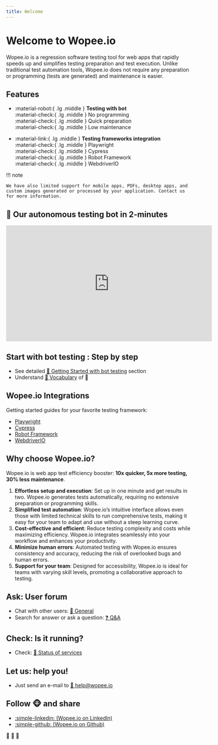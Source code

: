 ```yaml
---
title: Welcome
---
```


# Welcome to Wopee.io

Wopee.io is a regression software testing tool for web apps that rapidly speeds up and simplifies testing preparation and test execution.
Unlike traditional test automation tools, Wopee.io does not require any preparation or programming (tests are generated) and maintenance is easier.

## Features

<div class="grid cards" markdown>

- :material-robot:{ .lg .middle } **Testing with bot**
  <br/>
  :material-check:{ .lg .middle } No programming
  <br/>
  :material-check:{ .lg .middle } Quick preparation
  <br/>
  :material-check:{ .lg .middle } Low maintenance

- :material-link:{ .lg .middle } **Testing frameworks integration**
  <br/>
  :material-check:{ .lg .middle } Playwright
  <br/>
  :material-check:{ .lg .middle } Cypress
  <br/>
  :material-check:{ .lg .middle } Robot Framework
  <br/>
  :material-check:{ .lg .middle } WebdriverIO

</div>

!!! note

    We have also limited support for mobile apps, PDFs, desktop apps, and custom images generated or processed by your application. Contact us for more information.

## 🐒 Our autonomous testing bot in 2-minutes

<iframe width="560" height="315" src="https://www.youtube.com/embed/IehmfXNSp74?si=iRqMIzoK_-Zsvl_6" title="Introducing Wopee.io autonomous testing bot" frameborder="0" allow="accelerometer; autoplay; clipboard-write; encrypted-media; gyroscope; picture-in-picture; web-share" referrerpolicy="strict-origin-when-cross-origin" allowfullscreen style="display: block; margin: 0 auto;"></iframe>

## Start with bot testing : Step by step

- See detailed [📙 Getting Started with bot testing](getting-started.md) section
- Understand [📖 Vocabulary](vocabulary.md) of 🐒

## Wopee.io Integrations

Getting started guides for your favorite testing framework:

<div class="grid cards" markdown>

- [Playwright](/integrations/playwright/01-getting-started)
- [Cypress](/integrations/cypress/01-getting-started)
- [Robot Framework](/integrations/robot-framework/01-getting-started)
- [WebdriverIO](/integrations/WebdriverIO/01-getting-started)

</div>

## Why choose Wopee.io?

Wopee.io is web app test efficiency booster: **10x quicker, 5x more testing, 30% less maintenance**.

1. **Effortless setup and execution**: Set up in one minute and get results in two. Wopee.io generates tests automatically, requiring no extensive preparation or programming skills.
2. **Simplified test automation**: Wopee.io’s intuitive interface allows even those with limited technical skills to run comprehensive tests, making it easy for your team to adapt and use without a steep learning curve.
3. **Cost-effective and efficient**: Reduce testing complexity and costs while maximizing efficiency. Wopee.io integrates seamlessly into your workflow and enhances your productivity.
4. **Minimize human errors**: Automated testing with Wopee.io ensures consistency and accuracy, reducing the risk of overlooked bugs and human errors.
5. **Support for your team**: Designed for accessibility, Wopee.io is ideal for teams with varying skill levels, promoting a collaborative approach to testing.

## Ask: User forum

- Chat with other users: [💬 General](https://github.com/orgs/Wopee-io/discussions/categories/general)
- Search for answer or ask a question: [❓ Q&A](https://github.com/orgs/Wopee-io/discussions/categories/q-a)

## Check: Is it running?

- Check: [🚦 Status of services](https://github.com/orgs/Wopee-io/discussions/categories/status-of-services)

## Let us: help you!

- Just send an e-mail to [📨 help@wopee.io](mailto:help@wopee.io)

## Follow 🐵 and share

- [:simple-linkedin: (Wopee.io on LinkedIn)](https://www.linkedin.com/company/wopee-io)
- [:simple-github: (Wopee.io on Github)](https://github.com/Wopee-io)

🍌 🍌 🍌
